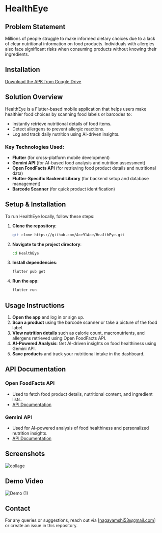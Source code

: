 # HealthEye

## Problem Statement

Millions of people struggle to make informed dietary choices due to a lack of clear nutritional information on food products. Individuals with allergies also face significant risks when consuming products without knowing their ingredients.

## Installation

[Download the APK from Google Drive](https://drive.google.com/file/d/1jmcobjgIo8tkkgm8b-oyDtPa5BZs-Ydr/view?usp=sharing)

## Solution Overview

HealthEye is a Flutter-based mobile application that helps users make healthier food choices by scanning food labels or barcodes to:

- Instantly retrieve nutritional details of food items.
- Detect allergens to prevent allergic reactions.
- Log and track daily nutrition using AI-driven insights.

### Key Technologies Used:

- **Flutter** (for cross-platform mobile development)
- **Gemini API** (for AI-based food analysis and nutrition assessment)
- **Open FoodFacts API** (for retrieving food product details and nutritional data)
- **Flutter-Specific Backend Library** (for backend setup and database management)
- **Barcode Scanner** (for quick product identification)

## Setup & Installation

To run HealthEye locally, follow these steps:

1. **Clone the repository**:
   ```bash
   git clone https://github.com/Ace91Ace/HealthEye.git
   ```
2. **Navigate to the project directory**:
   ```bash
   cd HealthEye
   ```
3. **Install dependencies**:
   ```bash
   flutter pub get
   ```
4. **Run the app**:
   ```bash
   flutter run
   ```

## Usage Instructions

1. **Open the app** and log in or sign up.
2. **Scan a product** using the barcode scanner or take a picture of the food label.
3. **View nutrition details** such as calorie count, macronutrients, and allergens retrieved using Open FoodFacts API.
4. **AI-Powered Analysis**: Get AI-driven insights on food healthiness using Gemini API.
5. **Save products** and track your nutritional intake in the dashboard.

## API Documentation

### Open FoodFacts API
- Used to fetch food product details, nutritional content, and ingredient lists.
- [API Documentation](https://world.openfoodfacts.org/data)

### Gemini API
- Used for AI-powered analysis of food healthiness and personalized nutrition insights.
- [API Documentation](https://developers.google.com/)

## Screenshots

![collage](https://github.com/user-attachments/assets/a3f8653d-7a88-465a-8954-f4cde5e0c8c8)



## Demo Video
![Demo (1)](https://github.com/user-attachments/assets/9b393553-ffbe-479d-a173-ec828bf27a0e)



## Contact

For any queries or suggestions, reach out via [[nagavamshi53@gmail.com](mailto:your-email@example.com)] or create an issue in this repository.
